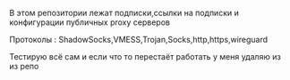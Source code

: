 В этом репозитории лежат подписки,ссылки на подписки и конфигурации публичных proxy серверов 

Протоколы : ShadowSocks,VMESS,Trojan,Socks,http,https,wireguard

Тестирую всё сам и если что то перестаёт работать у меня удаляю из из репо


